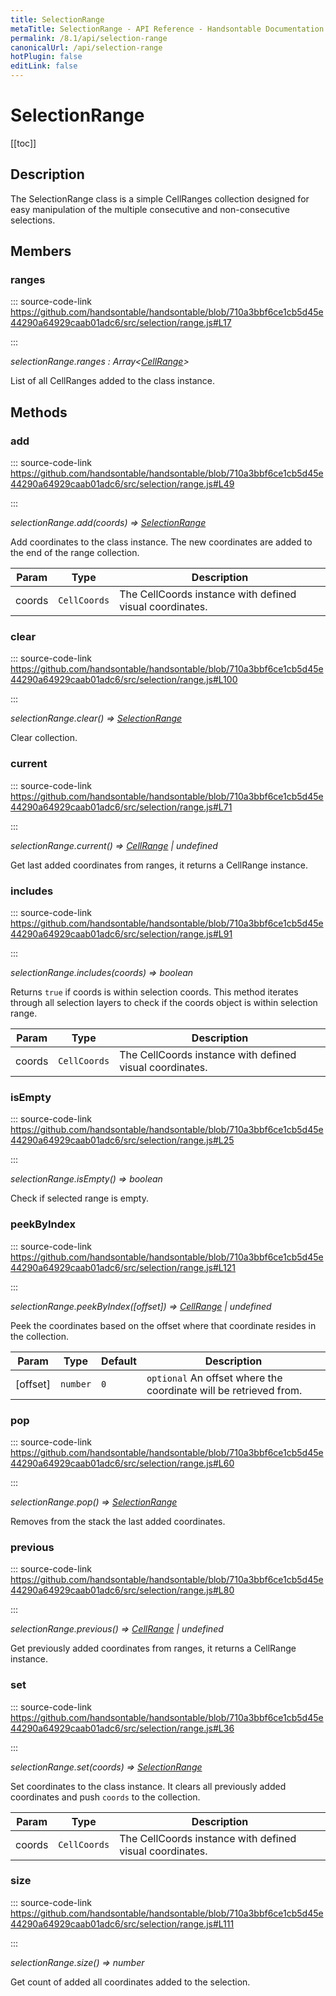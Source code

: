 ```yaml
---
title: SelectionRange
metaTitle: SelectionRange - API Reference - Handsontable Documentation
permalink: /8.1/api/selection-range
canonicalUrl: /api/selection-range
hotPlugin: false
editLink: false
---
```


# SelectionRange

[[toc]]

## Description

The SelectionRange class is a simple CellRanges collection designed for easy manipulation of the multiple
consecutive and non-consecutive selections.


## Members

### ranges
  
::: source-code-link https://github.com/handsontable/handsontable/blob/710a3bbf6ce1cb5d45e44290a64929caab01adc6/src/selection/range.js#L17

:::

_selectionRange.ranges : Array&lt;[CellRange](@/api/cellRange.md)&gt;_

List of all CellRanges added to the class instance.


## Methods

### add
  
::: source-code-link https://github.com/handsontable/handsontable/blob/710a3bbf6ce1cb5d45e44290a64929caab01adc6/src/selection/range.js#L49

:::

_selectionRange.add(coords) ⇒ [SelectionRange](@/api/selectionRange.md)_

Add coordinates to the class instance. The new coordinates are added to the end of the range collection.


| Param | Type | Description |
| --- | --- | --- |
| coords | `CellCoords` | The CellCoords instance with defined visual coordinates. |



### clear
  
::: source-code-link https://github.com/handsontable/handsontable/blob/710a3bbf6ce1cb5d45e44290a64929caab01adc6/src/selection/range.js#L100

:::

_selectionRange.clear() ⇒ [SelectionRange](@/api/selectionRange.md)_

Clear collection.



### current
  
::: source-code-link https://github.com/handsontable/handsontable/blob/710a3bbf6ce1cb5d45e44290a64929caab01adc6/src/selection/range.js#L71

:::

_selectionRange.current() ⇒ [CellRange](@/api/cellRange.md) | undefined_

Get last added coordinates from ranges, it returns a CellRange instance.



### includes
  
::: source-code-link https://github.com/handsontable/handsontable/blob/710a3bbf6ce1cb5d45e44290a64929caab01adc6/src/selection/range.js#L91

:::

_selectionRange.includes(coords) ⇒ boolean_

Returns `true` if coords is within selection coords. This method iterates through all selection layers to check if
the coords object is within selection range.


| Param | Type | Description |
| --- | --- | --- |
| coords | `CellCoords` | The CellCoords instance with defined visual coordinates. |



### isEmpty
  
::: source-code-link https://github.com/handsontable/handsontable/blob/710a3bbf6ce1cb5d45e44290a64929caab01adc6/src/selection/range.js#L25

:::

_selectionRange.isEmpty() ⇒ boolean_

Check if selected range is empty.



### peekByIndex
  
::: source-code-link https://github.com/handsontable/handsontable/blob/710a3bbf6ce1cb5d45e44290a64929caab01adc6/src/selection/range.js#L121

:::

_selectionRange.peekByIndex([offset]) ⇒ [CellRange](@/api/cellRange.md) | undefined_

Peek the coordinates based on the offset where that coordinate resides in the collection.


| Param | Type | Default | Description |
| --- | --- | --- | --- |
| [offset] | `number` | <code>0</code> | `optional` An offset where the coordinate will be retrieved from. |



### pop
  
::: source-code-link https://github.com/handsontable/handsontable/blob/710a3bbf6ce1cb5d45e44290a64929caab01adc6/src/selection/range.js#L60

:::

_selectionRange.pop() ⇒ [SelectionRange](@/api/selectionRange.md)_

Removes from the stack the last added coordinates.



### previous
  
::: source-code-link https://github.com/handsontable/handsontable/blob/710a3bbf6ce1cb5d45e44290a64929caab01adc6/src/selection/range.js#L80

:::

_selectionRange.previous() ⇒ [CellRange](@/api/cellRange.md) | undefined_

Get previously added coordinates from ranges, it returns a CellRange instance.



### set
  
::: source-code-link https://github.com/handsontable/handsontable/blob/710a3bbf6ce1cb5d45e44290a64929caab01adc6/src/selection/range.js#L36

:::

_selectionRange.set(coords) ⇒ [SelectionRange](@/api/selectionRange.md)_

Set coordinates to the class instance. It clears all previously added coordinates and push `coords`
to the collection.


| Param | Type | Description |
| --- | --- | --- |
| coords | `CellCoords` | The CellCoords instance with defined visual coordinates. |



### size
  
::: source-code-link https://github.com/handsontable/handsontable/blob/710a3bbf6ce1cb5d45e44290a64929caab01adc6/src/selection/range.js#L111

:::

_selectionRange.size() ⇒ number_

Get count of added all coordinates added to the selection.



